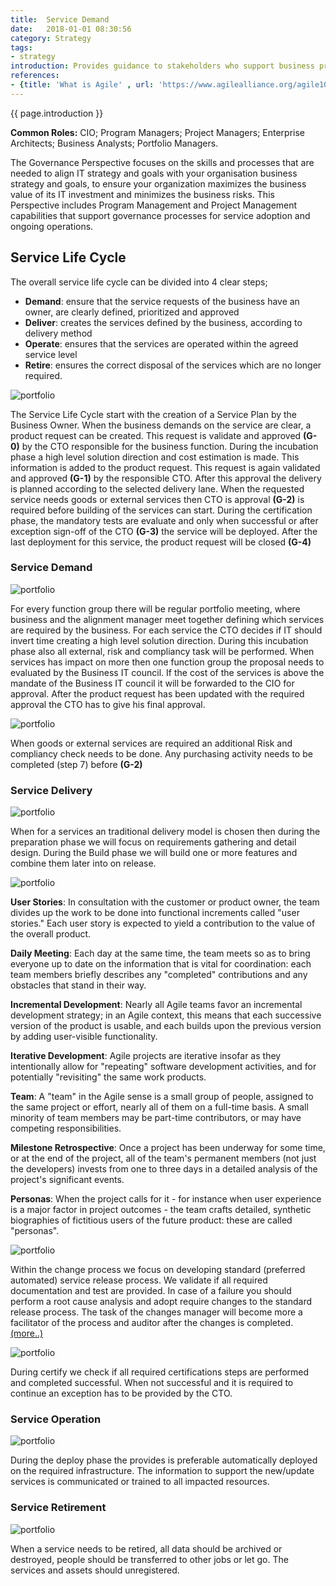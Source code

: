 ```yaml
---
title:  Service Demand
date:   2018-01-01 08:30:56
category: Strategy
tags:
- strategy
introduction: Provides guidance to stakeholders who support business processes with technology, and who are responsible for managing and measuring the resulting business outcomes. Helps stakeholders understand how to update staff skills and organizational processes necessary to ensure business governance in the cloud.
references: 
- {title: 'What is Agile' , url: 'https://www.agilealliance.org/agile101/'}
---
```

{{ page.introduction }} 

**Common Roles:** CIO; Program Managers; Project Managers; Enterprise Architects; Business Analysts; Portfolio Managers.

The Governance Perspective focuses on the skills and processes that are needed to align IT strategy and goals with your organisation business strategy and goals, to ensure your organization maximizes the business value of its IT investment and minimizes the business risks.
This Perspective includes Program Management and Project Management capabilities that support governance processes for service adoption and ongoing operations. 

## Service Life Cycle
The overall service life cycle can be divided into 4 clear steps; 
* **Demand**: ensure that the service requests of the business have an owner, are clearly defined, prioritized and approved
* **Deliver**: creates the services defined by the business, according to delivery method 
* **Operate**: ensures that the services are operated within the agreed service level
* **Retire**: ensures the correct disposal of the services which are no longer required.

![portfolio](/assets/framework/portfolio.png)

The Service Life Cycle start with the creation of a Service Plan by the Business Owner. When the business demands on the  service are clear, a product request can be created. This request is validate and approved **(G-0)** by the CTO responsible for the business function. During the incubation phase a high level solution direction and cost estimation is made. This information is added to the product request. This request is again validated and approved **(G-1)** by the responsible CTO. After this approval the delivery is planned according to the selected delivery lane. When the requested service needs goods or external services then CTO is approval **(G-2)** is required before building of the services can start. During the certification phase, the mandatory tests are evaluate and only when successful or after exception sign-off of the CTO **(G-3)** the service will be deployed. After the last deployment for this service, the product request will be closed **(G-4)**

### Service Demand

![portfolio](/assets/framework/infunnel.png)

For every function group there will be regular portfolio meeting, where business and the alignment manager meet together defining which services are required by the business. For each service the CTO decides if IT should invert time creating a high level solution direction. During this incubation phase also all external, risk and compliancy task will be performed. When services has impact on more then one function group the proposal needs to evaluated by the Business IT council. If the cost of the services is above the mandate of the Business IT council it will be forwarded to the CIO for approval. After the product request has been updated with the required approval the CTO has to give his final approval.  

![portfolio](/assets/framework/riskassesment.png)

When goods or external services are required an additional Risk and compliancy check needs to be done. Any purchasing activity needs to be completed (step 7) before **(G-2)**

### Service Delivery

![portfolio](/assets/framework/inpipeline-waterfall.png)

When for a services an traditional delivery model is chosen then during the preparation phase we will focus on requirements gathering and detail design. During the Build phase we will build one or more features and combine them later into on release.  

![portfolio](/assets/framework/inpipeline-agile.png)

**User Stories**: In consultation with the customer or product owner, the team divides up the work to be done into functional increments called "user stories." Each user story is expected to yield a contribution to the value of the overall product.

**Daily Meeting**: Each day at the same time, the team meets so as to bring everyone up to date on the information that is vital for coordination: each team members briefly describes any "completed" contributions and any obstacles that stand in their way.

**Incremental Development**:  Nearly all Agile teams favor an incremental development strategy; in an Agile context, this means that each successive version of the product is usable, and each builds upon the previous version by adding user-visible functionality.

**Iterative Development**:  Agile projects are iterative insofar as they intentionally allow for "repeating" software development activities, and for potentially "revisiting" the same work products.

**Team**: A "team" in the Agile sense is a small group of people, assigned to the same project or effort, nearly all of them on a full-time basis. A small minority of team members may be part-time contributors, or may have competing responsibilities.

**Milestone Retrospective**:  Once a project has been underway for some time, or at the end of the project, all of the team's permanent members (not just the developers) invests from one to three days in a detailed analysis of the project's significant events.

**Personas**:  When the project calls for it - for instance when user experience is a major factor in project outcomes - the team crafts detailed, synthetic biographies of fictitious users of the future product: these are called "personas".

![portfolio](/assets/framework/changemanagement.png)

Within the change process we focus on developing standard (preferred automated) service release process. We validate if all required documentation and test are provided. In case of a failure you should perform a root cause analysis and adopt require changes to the standard release process. The task of the changes manager will become more a facilitator of the process and auditor after the changes is completed.[(more..)](/framework/06-04-change-release)

![portfolio](/assets/framework/certify.png)

During certify we check if all required certifications steps are performed and completed successful. When not successful and it is required to continue an exception has to be provided by the CTO. 

### Service Operation

![portfolio](/assets/framework/inproduction.png)

During the deploy phase the provides is preferable automatically deployed on the required infrastructure. The information to support the new/update services is communicated or trained to all impacted resources.  

### Service Retirement

![portfolio](/assets/framework/retire.png)

When a service needs to be retired, all data should be archived or destroyed, people should be transferred to other jobs or let go. The services and assets should unregistered. 